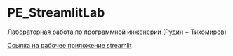 # PE_StreamlitLab
Лабораторная работа по программной инженерии (Рудин + Тихомиров)

[Ссылка на рабочее приложение streamlit](https://pe-rydin-tixomirof.streamlit.app/)
